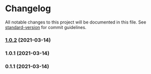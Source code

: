 # Changelog

All notable changes to this project will be documented in this file. See [standard-version](https://github.com/conventional-changelog/standard-version) for commit guidelines.

### [1.0.2](https://github.com/RossWilliams/ts-case-convert/compare/v1.0.1...v1.0.2) (2021-03-14)

### 1.0.1 (2021-03-14)

### 0.1.1 (2021-03-14)
